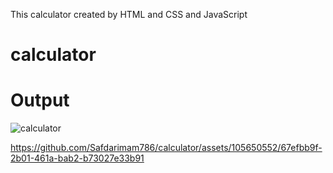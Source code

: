 This calculator created by HTML and CSS and JavaScript



# calculator


# Output

![calculator](https://github.com/Safdarimam786/calculator/assets/105650552/67991ffc-15d5-4161-bc8a-4e9be63f917f)



https://github.com/Safdarimam786/calculator/assets/105650552/67efbb9f-2b01-461a-bab2-b73027e33b91





